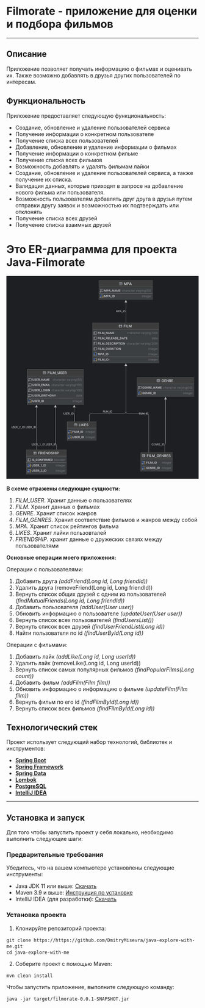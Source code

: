 # Filmorate - приложение для оценки и подбора фильмов

---

## Описание

Приложение позволяет получать информацию о фильмах и оценивать их. Также возможно добавлять в друзья других
пользователей по интересам.

## Функциональность

Приложение предоставляет следующую функциональность:

- Создание, обновление и удаление пользователей сервиса
- Получение информации о конкретном пользователе
- Получение списка всех пользователей
- Добавление, обновление и удаление информации о фильмах
- Получение информации о конкретном фильме
- Получение списка всех фильмов
- Возможность добавлять и удалять фильмам лайки
- Создание, обновление и удаление пользователей сервиса, а также получение их списка.
- Валидация данных, которые приходят в запросе на добавление нового фильма или пользователя.
- Возможность пользователям добавлять друг друга в друзья путем отправки другу заявок и возможностью их подтверждать или
  отклонять
- Получение списка всех друзей
- Получение списка взаимных друзей

# Это ER-диаграмма для проекта Java-Filmorate

![](er-diagram.png)

**В схеме отражены следующие сущности:**

1. _FILM_USER_. Хранит данные о пользователях
2. _FILM_. Хранит данных о фильмах
3. _GENRE_. Хранит список жанров
4. _FILM_GENRES_. Хранит соответствие фильмов и жанров между собой
5. _MPA_. Хранит список рейтингов фильма
6. _LIKES_. Хранит лайки пользовталей
7. _FRIENDSHIP_. хранит данные о дружеских связях между пользователями

**Основные операции моего приложения:**

Операции с пользователями:

1. Добавить друга _(addFriend(Long id, Long friendId))_
2. Удалить друга (removeFriend(Long id, Long friendId))
3. Вернуть список общих друзей с одним из пользователей _(findMutualFriends(Long id, Long friendId))_
4. Добавить пользователя _(addUser(User user))_
5. Обновить информацию о пользователе _(updateUser(User user))_
6. Вернуть список всех пользователей _(findUsersList())_
7. Вернуть список всех друзей _(findUserFriendList(Long id))_
8. Найти пользователя по id _(findUserById(Long id))_

Операции с фильмами:

1. Добавить лайк _(addLike(Long id, Long userId))_
2. Удалить лайк (removeLike(Long id, Long userId))
3. Вернуть список самых популярных фильмов _(findPopularFilms(Long count))_
4. Добавить фильм _(addFilm(Film film))_
5. Обновить информацию о информацию о фильме _(updateFilm(Film film))_
6. Вернуть фильм по его id _(findFilmById(Long id))_
7. Вернуть список всех фильмов _(findFilmById(Long id))_

## Технологический стек

Проект использует следующий набор технологий, библиотек и инструментов:

- **[Spring Boot](https://spring.io/projects/spring-boot)**
- **[Spring Framework](https://spring.io/projects/spring-framework)**
- **[Spring Data](https://spring.io/projects/spring-data)**
- **[Lombok](https://projectlombok.org/)**
- **[PostgreSQL](https://www.postgresql.org/)**
- **[IntelliJ IDEA](https://www.jetbrains.com/idea/)**

---

## Установка и запуск

Для того чтобы запустить проект у себя локально, необходимо выполнить следующие шаги:

### Предварительные требования

Убедитесь, что на вашем компьютере установлены следующие инструменты:

- Java JDK 11 или выше: [Скачать](https://www.oracle.com/java/technologies/javase-jdk11-downloads.html)
- Maven 3.9 и выше: [Инструкция по установке](https://maven.apache.org/install.html)
- IntelliJ IDEA (для разработки): [Скачать](https://www.jetbrains.com/idea/download/)

### Установка проекта

1. Клонируйте репозиторий проекта:

```
git clone https://https://github.com/DmitryMisevra/java-explore-with-me.git
cd java-explore-with-me
```

2. Соберите проект с помощью Maven:

```
mvn clean install
```

Чтобы запустить приложение, выполните следующую команду:

```
java -jar target/filmorate-0.0.1-SNAPSHOT.jar
```